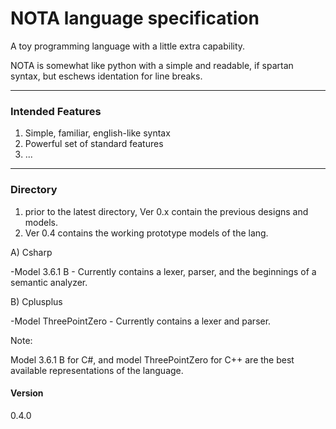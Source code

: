 # NOTA language specification
A toy programming language with a little extra capability. 

NOTA is somewhat like python with a simple and readable, if spartan syntax, but eschews identation for line breaks.

---

### Intended Features
1) Simple, familiar, english-like syntax
2) Powerful set of standard features
3) ...

---

### Directory
1) prior to the latest directory, Ver 0.x contain the previous designs and models.
2) Ver 0.4 contains the working prototype models of the lang. 

A) Csharp

-Model 3.6.1 B - Currently contains a lexer, parser, and the beginnings of a semantic analyzer.


B) Cplusplus

-Model ThreePointZero - Currently contains a lexer and parser.

Note:

Model 3.6.1 B for C#, and model ThreePointZero for C++ are the best available representations of the language. 

#### Version

0.4.0
